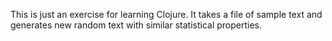 This is just an exercise for learning Clojure.
It takes a file of sample text and generates new random text 
with similar statistical properties.


